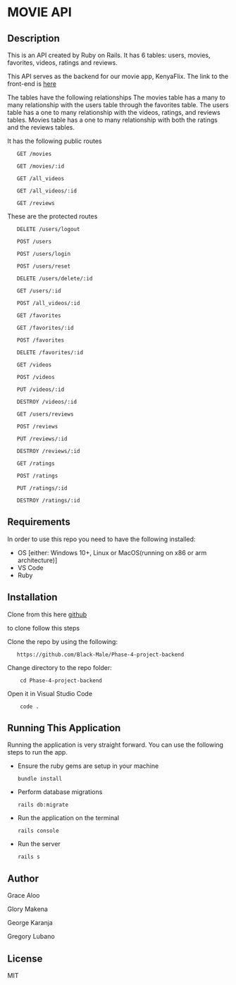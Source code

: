 # MOVIE API
## Description
This is an API created by Ruby on Rails. It has 6 tables: users, movies, favorites, videos, ratings and reviews.

This API serves as the backend for our movie app, KenyaFlix.
The link to the front-end is [here](https://github.com/MakenaG/phase-4-final-project)

The tables have the following relationships
The movies table has a many to many relationship with the users table through the favorites table.
The users table has a one to many relationship with the videos, ratings, and reviews tables.
Movies table has a one to many relationship with both the ratings and the reviews tables.

It has the following public routes
      
       GET /movies
       
       GET /movies/:id
       
       GET /all_videos
       
       GET /all_videos/:id
       
       GET /reviews
       
These are the protected routes  
       
       DELETE /users/logout
       
       POST /users
       
       POST /users/login
       
       POST /users/reset
       
       DELETE /users/delete/:id
       
       GET /users/:id     
       
       POST /all_videos/:id
       
       GET /favorites
       
       GET /favorites/:id
       
       POST /favorites
       
       DELETE /favorites/:id
       
       GET /videos
       
       POST /videos
       
       PUT /videos/:id
       
       DESTROY /videos/:id
       
       GET /users/reviews
       
       POST /reviews
       
       PUT /reviews/:id
       
       DESTROY /reviews/:id
       
       GET /ratings
       
       POST /ratings
       
       PUT /ratings/:id
       
       DESTROY /ratings/:id
       
       

## Requirements
In order to use this repo you need to have the following installed:

- OS [either: Windows 10+, Linux or MacOS(running on x86 or arm architecture)]
- VS Code
- Ruby

## Installation
Clone from this here [github](https://github.com/Black-Male/Phase-4-project-backend)

to clone follow this steps


Clone the repo by using the following:     

       https://github.com/Black-Male/Phase-4-project-backend

Change directory to the repo folder: 

        cd Phase-4-project-backend

Open it in Visual Studio Code

        code .

## Running This Application
Running the application is very straight forward. You can use the following steps to run the app. 

- Ensure the ruby gems are setup in your machine

      bundle install
      
- Perform database migrations

      rails db:migrate
      
- Run the application on the terminal

      rails console

- Run the server

      rails s      
      



## Author 

 Grace Aloo
 
 Glory Makena
 
 George Karanja
 
 Gregory Lubano

## License
MIT